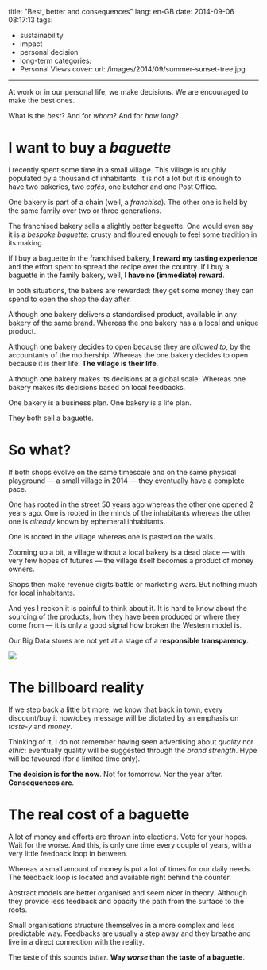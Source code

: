 title: "Best, better and consequences"
lang: en-GB
date: 2014-09-06 08:17:13
tags:
- sustainability
- impact
- personal decision
- long-term
categories:
- Personal Views
cover:
  url: /images/2014/09/summer-sunset-tree.jpg
---

At work or in our personal life, we make decisions. We are encouraged to make the best ones.

What is the *best*? And for *whom*? And for *how long*?

<!--more-->

# I want to buy a *baguette*

I recently spent some time in a small village. This village is roughly populated by a thousand of inhabitants. It is not a lot but it is enough to have two bakeries, two *cafés*, ~~one butcher~~ and ~~one Post Office~~.

One bakery is part of a chain (well, a *franchise*).
The other one is held by the same family over two or three generations.

The franchised bakery sells a slightly better baguette. One would even say it is a *bespoke baguette*: crusty and floured enough to feel some tradition in its making.

If I buy a baguette in the franchised bakery, **I reward my tasting experience** and the effort spent to spread the recipe over the country.
If I buy a baguette in the family bakery, well, **I have no (immediate) reward**.

In both situations, the bakers are rewarded: they get some money they can spend to open the shop the day after.

Although one bakery delivers a standardised product, available in any bakery of the same brand.
Whereas the one bakery has a a local and unique product.

Although one bakery decides to open because they are *allowed to*, by the accountants of the mothership.
Whereas the one bakery decides to open because it is their life. **The village is their life**.

Although one bakery makes its decisions at a global scale.
Whereas one bakery makes its decisions based on local feedbacks.

One bakery is a business plan.
One bakery is a life plan.

They both sell a baguette.

# So what?

If both shops evolve on the same timescale and on the same physical playground — a small village in 2014 — they eventually have a complete pace.

One has rooted in the street 50 years ago whereas the other one opened 2 years ago.
One is rooted in the minds of the inhabitants whereas the other one is *already* known by ephemeral inhabitants.

One is rooted in the village whereas one is pasted on the walls.

Zooming up a bit, a village without a local bakery is a dead place — with very few hopes of futures — the village itself becomes a product of money owners.

Shops then make revenue digits battle or marketing wars.
But nothing much for local inhabitants.

And yes I reckon it is painful to think about it.
It is hard to know about the sourcing of the products, how they have been produced or where they come from — it is only a good signal how broken the Western model is.

Our Big Data stores are not yet at a stage of a **responsible transparency**.

![](/images/2014/09/almond-croissants.jpg)

# The billboard reality

If we step back a little bit more, we know that back in town, every discount/buy it now/obey message will be dictated by an emphasis on *taste-y* and *money*.

Thinking of it, I do not remember having seen advertising about *quality* nor *ethic*: eventually quality will be suggested through the *brand strength*. Hype will be favoured (for a limited time only).

**The decision is for the now**. Not for tomorrow. Nor the year after. **Consequences are**.

# The real cost of a baguette

A lot of money and efforts are thrown into elections. Vote for your hopes. Wait for the worse. And this, is only one time every couple of years, with a very little feedback loop in between.

Whereas a small amount of money is put a lot of times for our daily needs. The feedback loop is located and available right behind the counter.

Abstract models are better organised and seem nicer in theory. Although they provide less feedback and opacify the path from the surface to the roots.

Small organisations structure themselves in a more complex and less predictable way. Feedbacks are usually a step away and they breathe and live in a direct connection with the reality.

The taste of this sounds *bitter*.
**Way *worse* than the taste of a baguette**.